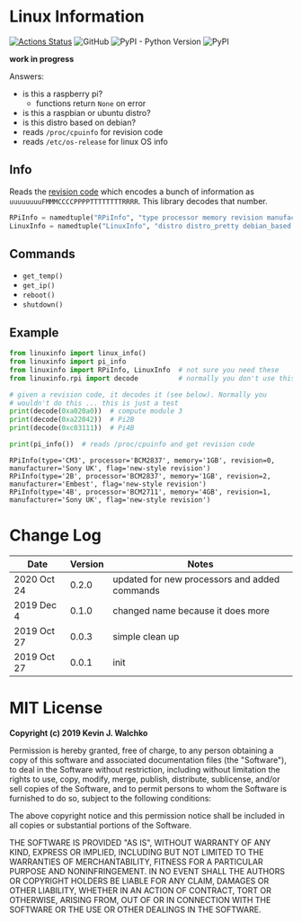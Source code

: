 # Linux Information

[![Actions Status](https://github.com/MomsFriendlyRobotCompany/linuxinfo/workflows/CheckPackage/badge.svg)](https://github.com/MomsFriendlyRobotCompany/linuxinfo/actions)
![GitHub](https://img.shields.io/github/license/MomsFriendlyRobotCompany/linuxinfo)
![PyPI - Python Version](https://img.shields.io/pypi/pyversions/linuxinfo)
![PyPI](https://img.shields.io/pypi/v/linuxinfo)

**work in progress**

Answers:

- is this a raspberry pi?
    - functions return `None` on error
- is this a raspbian or ubuntu distro?
- is this distro based on debian?
- reads `/proc/cpuinfo` for revision code
- reads `/etc/os-release` for linux OS info

## Info

Reads the [revision code](https://www.raspberrypi.org/documentation/hardware/raspberrypi/revision-codes/README.md)
which encodes a bunch of information as `uuuuuuuuFMMMCCCCPPPPTTTTTTTTRRRR`. This library
decodes that number.

```python
RPiInfo = namedtuple("RPiInfo", "type processor memory revision manufacturer flag")
LinuxInfo = namedtuple("LinuxInfo", "distro distro_pretty debian_based version version_codename")
```

## Commands

- `get_temp()`
- `get_ip()`
- `reboot()`
- `shutdown()`

## Example

```python
from linuxinfo import linux_info()
from linuxinfo import pi_info
from linuxinfo import RPiInfo, LinuxInfo  # not sure you need these
from linuxinfo.rpi import decode          # normally you don't use this!

# given a revision code, it decodes it (see below). Normally you
# wouldn't do this ... this is just a test
print(decode(0xa020a0))  # compute module 3
print(decode(0xa22042))  # Pi2B
print(decode(0xc03111))  # Pi4B

print(pi_info())  # reads /proc/cpuinfo and get revision code
```

```
RPiInfo(type='CM3', processor='BCM2837', memory='1GB', revision=0, manufacturer='Sony UK', flag='new-style revision')
RPiInfo(type='2B', processor='BCM2837', memory='1GB', revision=2, manufacturer='Embest', flag='new-style revision')
RPiInfo(type='4B', processor='BCM2711', memory='4GB', revision=1, manufacturer='Sony UK', flag='new-style revision')
```

# Change Log

| Date        | Version | Notes      |
|-------------|---------|------------|
| 2020 Oct 24 | 0.2.0   | updated for new processors and added commands |
| 2019 Dec 4  | 0.1.0   | changed name because it does more |
| 2019 Oct 27 | 0.0.3   | simple clean up |
| 2019 Oct 27 | 0.0.1   | init            |


# MIT License

**Copyright (c) 2019 Kevin J. Walchko**

Permission is hereby granted, free of charge, to any person obtaining a copy
of this software and associated documentation files (the "Software"), to deal
in the Software without restriction, including without limitation the rights
to use, copy, modify, merge, publish, distribute, sublicense, and/or sell
copies of the Software, and to permit persons to whom the Software is
furnished to do so, subject to the following conditions:

The above copyright notice and this permission notice shall be included in all
copies or substantial portions of the Software.

THE SOFTWARE IS PROVIDED "AS IS", WITHOUT WARRANTY OF ANY KIND, EXPRESS OR
IMPLIED, INCLUDING BUT NOT LIMITED TO THE WARRANTIES OF MERCHANTABILITY,
FITNESS FOR A PARTICULAR PURPOSE AND NONINFRINGEMENT. IN NO EVENT SHALL THE
AUTHORS OR COPYRIGHT HOLDERS BE LIABLE FOR ANY CLAIM, DAMAGES OR OTHER
LIABILITY, WHETHER IN AN ACTION OF CONTRACT, TORT OR OTHERWISE, ARISING FROM,
OUT OF OR IN CONNECTION WITH THE SOFTWARE OR THE USE OR OTHER DEALINGS IN THE
SOFTWARE.
